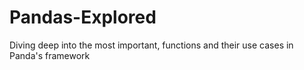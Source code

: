# Pandas-Explored
Diving deep into the most important, functions and their use cases in Panda's framework
